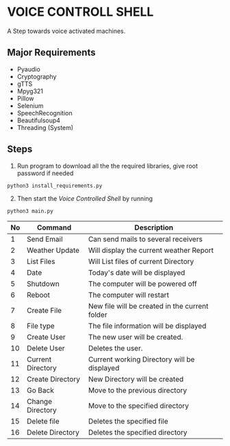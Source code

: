 # VOICE CONTROLL SHELL
A Step towards voice activated machines.

## Major Requirements
- Pyaudio
- Cryptography
- gTTS
- Mpyg321 
- Pillow 
- Selenium 
- SpeechRecognition
- Beautifulsoup4
- Threading (System)

## Steps
1) Run program to download all the the required libraries, give root password if needed
```
python3 install_requirements.py
```
2) Then start the *Voice Controlled Shell* by running 
```
python3 main.py
```

| No | Command | Description |
| --- | --- | --- |
| 1  | Send Email | Can send mails to several receivers |
| 2  | Weather Update | Will display the current weather Report |
| 3  | List Files | Will List files of current Directory |
| 4  | Date | Today's date will be displayed |
| 5  | Shutdown | The computer will be powered off |
| 6  | Reboot | The computer will restart |
| 7  | Create File | New file will be created in the current folder |
| 8  | File type | The file information will be displayed |
| 9  | Create User | The new user will be created. |
| 10 | Delete User | Deletes the user. |
| 11 | Current Directory | Current working Directory will be displayed |
| 12 | Create Directory | New Directory will be created |
| 13 | Go Back | Move to the previous directory |
| 14 | Change Directory | Move to the specified directory |
| 15 | Delete file | Deletes the specified file |
| 16 | Delete Directory | Deletes the specified directory |










